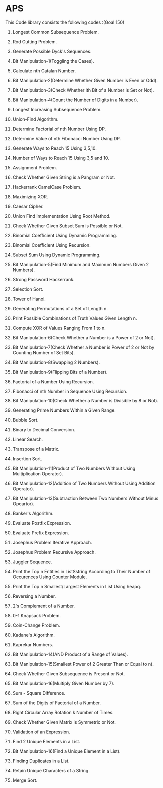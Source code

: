 # APS
This Code library consists the following codes :(Goal 150)

1. Longest Common Subsequence Problem.
2. Rod Cutting Problem.
3. Generate Possible Dyck's Sequences.
4. Bit Manipulation-1(Toggling the Cases).
5. Calculate nth Catalan Number.
6. Bit Manipulation-2(Determine Whether Given Number is Even or Odd).
7. Bit Manipulation-3(Check Whether ith Bit of a Number is Set or Not).
8. Bit Manipulation-4(Count the Number of Digits in a Number).
9. Longest Increasing Subsequence Problem.
10. Union-Find Algorithm.
11. Determine Factorial of nth Number Using DP.
12. Determine Value of nth Fibonacci Number Using DP.
13. Generate Ways to Reach 15 Using 3,5,10.
14. Number of Ways to Reach 15 Using 3,5 and 10.
15. Assignment Problem.
16. Check Whether Given String is a Pangram or Not.
17. Hackerrank CamelCase Problem.
18. Maximizing XOR. 
19. Caesar Cipher.
20. Union Find Implementation Using Root Method.
21. Check Whether Given Subset Sum is Possible or Not.
22. Binomial Coefficient Using Dynamic Programming.
23. Binomial Coefficient Using Recursion.
24. Subset Sum Using Dynamic Programming.
25. Bit Manipulation-5(Find Minimum and Maximum Numbers Given 2 Numbers).
26. Strong Password Hackerrank.
27. Selection Sort.
28. Tower of Hanoi.
29. Generating Permutations of a Set of Length n.
30. Print Possible Combinations of Truth Values Given Length n.
31. Compute XOR of Values Ranging From 1 to n.
32. Bit Manipulation-6(Check Whether a Number is a Power of 2 or Not).
33. Bit Manipulation-7(Check Whether a Number is Power of 2 or Not by Counting Number of Set Bits).
34. Bit Manipulation-8(Swapping 2 Numbers).
35. Bit Manipulation-9(Flipping Bits of a Number).
36. Factorial of a Number Using Recursion.
37. Fibonacci of nth Number in Sequence Using Recursion.
38. Bit Manipulation-10(Check Whether a Number is Divisible by 8 or Not).
39. Generating Prime Numbers Within a Given Range.
40. Bubble Sort.
41. Binary to Decimal Conversion.
42. Linear Search.
43. Transpose of a Matrix.
44. Insertion Sort.
45. Bit Manipulation-11(Product of Two Numbers Without Using Multiplication Operator).
46. Bit Manipulation-12(Addition of Two Numbers Without Using Addition Operator).
47. Bit Manipulation-13(Subtraction Between Two Numbers Without Minus Opeartor).
48. Banker's Algorithm.
49. Evaluate Postfix Expression.
50. Evaluate Prefix Expression.

51. Josephus Problem Iterative Approach.
52. Josephus Problem Recursive Approach.
53. Juggler Sequence.
54. Print the Top n Entities in ListSstring According to Their Number of Occurences Using Counter Module.
55. Print the Top n Smallest/Largest Elements in List Using heapq.
56. Reversing a Number.
57. 2's Complement of a Number.
58. 0-1 Knapsack Problem.
59. Coin-Change Problem.
60. Kadane's Algorithm.
61. Kaprekar Numbers.
62. Bit Manipulation-14(AND Product of a Range of Values).
63. Bit Manipulation-15(Smallest Power of 2 Greater Than or Equal to n).
64. Check Whether Given Subsequence is Present or Not.
65. Bit Manipulation-16(Multiply Given Number by 7).
66. Sum - Square Difference.
67. Sum of the Digits of Factorial of a Number.
68. Right Circular Array Rotation k Number of Times.
69. Check Whether Given Matrix is Symmetric or Not. 
70. Validation of an Expression.
71. Find 2 Unique Elements in a List.
72. Bit Manipulation-16(Find a Unique Element in a List).
73. Finding Duplicates in a List.
74. Retain Unique Characters of a String.
75. Merge Sort.
